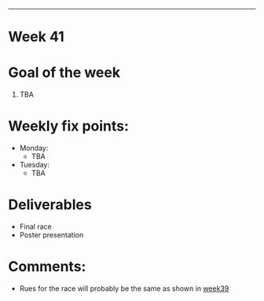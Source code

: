---
Week 41
=============

# Goal of the week

1. TBA

# Weekly fix points:

* Monday:
    * TBA
*	Tuesday:
    *	TBA

# Deliverables

* Final race
* Poster presentation

# Comments:
* Rues for the race will probably be the same as shown in [week39](week39)

